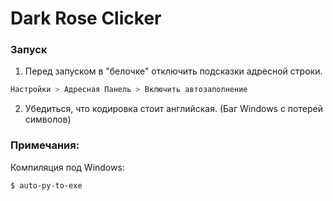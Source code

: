 # Dark Rose Clicker

### Запуск

1. Перед запуском в "белочке" отключить подсказки адресной строки.

```sh
Настройки > Адресная Панель > Включить автозаполнение
```
2. Убедиться, что кодировка стоит английская. (Баг Windows с потерей символов)

### Примечания:

Компиляция под Windows:
```sh
$ auto-py-to-exe
```